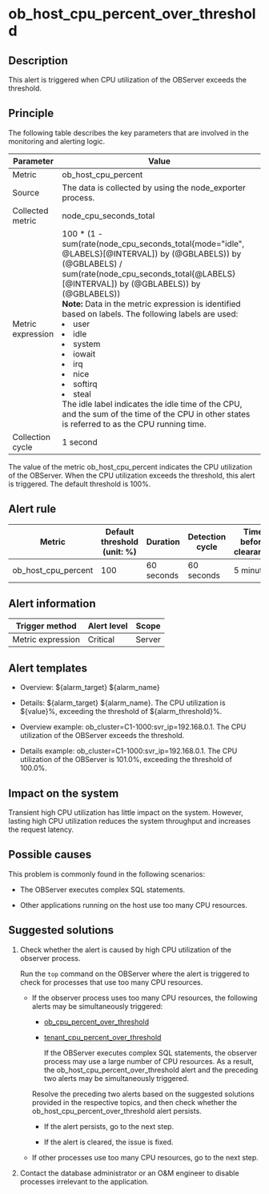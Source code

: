 ob_host_cpu_percent_over_threshold 
=======================================================



**Description** 
------------------------------------

This alert is triggered when CPU utilization of the OBServer exceeds the threshold.

Principle 
------------------------------

The following table describes the key parameters that are involved in the monitoring and alerting logic. 


|     Parameter     |                                                                                                                                                                                                                                                                                                                                                                                                                                        Value                                                                                                                                                                                                                                                                                                                                                                                                                                         |
|-------------------|--------------------------------------------------------------------------------------------------------------------------------------------------------------------------------------------------------------------------------------------------------------------------------------------------------------------------------------------------------------------------------------------------------------------------------------------------------------------------------------------------------------------------------------------------------------------------------------------------------------------------------------------------------------------------------------------------------------------------------------------------------------------------------------------------------------------------------------------------------------------------------------|
| Metric            | ob_host_cpu_percent                                                                                                                                                                                                                                                                                                                                                                                                                                                                                                                                                                                                                                                                                                                                                                                                                                                                  |
| Source            | The data is collected by using the node_exporter process.                                                                                                                                                                                                                                                                                                                                                                                                                                                                                                                                                                                                                                                                                                                                                                                                                            |
| Collected metric  | node_cpu_seconds_total                                                                                                                                                                                                                                                                                                                                                                                                                                                                                                                                                                                                                                                                                                                                                                                                                                                               |
| Metric expression | 100 \* (1 - sum(rate(node_cpu_seconds_total{mode="idle", @LABELS}[@INTERVAL]) by (@GBLABELS)) by (@GBLABELS) / sum(rate(node_cpu_seconds_total{@LABELS}[@INTERVAL]) by (@GBLABELS)) by (@GBLABELS)) </br>**Note:**  Data in the metric expression is identified based on labels. The following labels are used: <li> user   </li><li> idle   </li><li> system   </li><li> iowait   </li><li> irq   </li><li> nice   </li><li> softirq   </li><li> steal</li>    The idle label indicates the idle time of the CPU, and the sum of the time of the CPU in other states is referred to as the CPU running time. |
| Collection cycle  | 1 second                                                                                                                                                                                                                                                                                                                                                                                                                                                                                                                                                                                                                                                                                                                                                                                                                                                                             |



The value of the metric ob_host_cpu_percent indicates the CPU utilization of the OBServer. When the CPU utilization exceeds the threshold, this alert is triggered. The default threshold is 100%.

**Alert rule** 
-----------------------------------



|       Metric        | Default threshold (unit: %) |  Duration  | Detection cycle | Time before clearance |
|---------------------|-----------------------------|------------|-----------------|-----------------------|
| ob_host_cpu_percent | 100                         | 60 seconds | 60 seconds      | 5 minutes             |



**Alert information** 
------------------------------------------



|  Trigger method   | Alert level | Scope  |
|-------------------|-------------|--------|
| Metric expression | Critical    | Server |



**Alert templates** 
----------------------------------------

* Overview: \${alarm_target} \${alarm_name}

  

* Details: \${alarm_target} \${alarm_name}. The CPU utilization is \${value}%, exceeding the threshold of ${alarm_threshold}%.

  

* Overview example: ob_cluster=C1-1000:svr_ip=192.168.0.1. The CPU utilization of the OBServer exceeds the threshold.

  

* Details example: ob_cluster=C1-1000:svr_ip=192.168.0.1. The CPU utilization of the OBServer is 101.0%, exceeding the threshold of 100.0%.

  




**Impact on the system** 
---------------------------------------------

Transient high CPU utilization has little impact on the system. However, lasting high CPU utilization reduces the system throughput and increases the request latency.

**Possible causes** 
----------------------------------------

This problem is commonly found in the following scenarios:

* The OBServer executes complex SQL statements.

  

* Other applications running on the host use too many CPU resources.

  




Suggested solutions 
----------------------------------------

1. Check whether the alert is caused by high CPU utilization of the observer process. 

   Run the `top` command on the OBServer where the alert is triggered to check for processes that use too many CPU resources. 
   * If the observer process uses too many CPU resources, the following alerts may be simultaneously triggered:

     * [ob_cpu_percent_over_threshold](../2.ob-alert/13.the-cpu-usage-of-the-ob_cpu_percent_over_threshold-observer-process-exceeds-the.md)

       
     
     * [tenant_cpu_percent_over_threshold](../2.ob-alert/35.the-cpu-usage-of-a-tenant_cpu_percent_over_threshold-ob-tenant-exceeds-the.md)

       If the OBServer executes complex SQL statements, the observer process may use a large number of CPU resources. As a result, the ob_host_cpu_percent_over_threshold alert and the preceding two alerts may be simultaneously triggered.
       
     

     

     Resolve the preceding two alerts based on the suggested solutions provided in the respective topics, and then check whether the ob_host_cpu_percent_over_threshold alert persists. 
     * If the alert persists, go to the next step.

       
     
     * If the alert is cleared, the issue is fixed.

       
     

     
   
   * If other processes use too many CPU resources, go to the next step.

     
   

   

2. Contact the database administrator or an O\&M engineer to disable processes irrelevant to the application.

   



